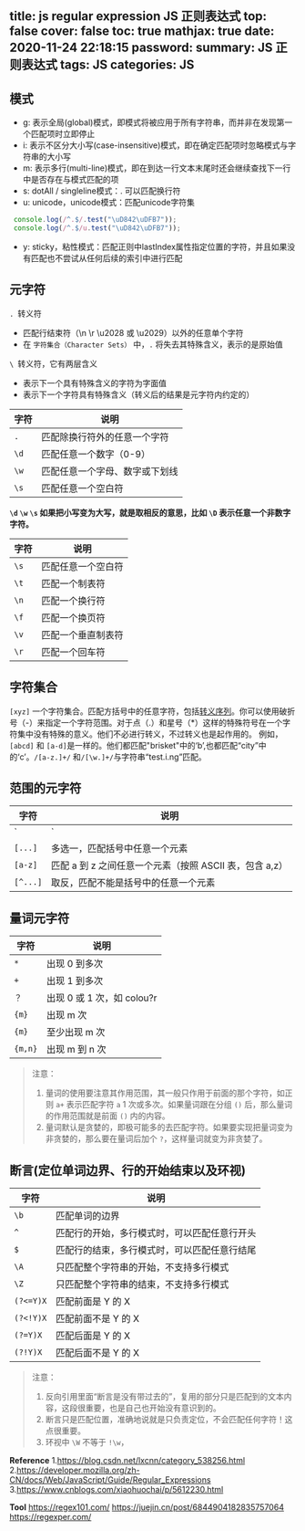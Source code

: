 title: js regular expression JS 正则表达式
top: false
cover: false
toc: true
mathjax: true
date: 2020-11-24 22:18:15
password:
summary: JS 正则表达式
tags: JS
categories: JS
--- 

## 模式
- g: 表示全局(global)模式，即模式将被应用于所有字符串，而并非在发现第一个匹配项时立即停止
- i: 表示不区分大小写(case-insensitive)模式，即在确定匹配项时忽略模式与字符串的大小写
- m: 表示多行(multi-line)模式，即在到达一行文本末尾时还会继续查找下一行中是否存在与模式匹配的项
- s: dotAll / singleline模式：. 可以匹配换行符
- u: unicode，unicode模式：匹配unicode字符集

```js
 console.log(/^.$/.test("\uD842\uDFB7"));
 console.log(/^.$/u.test("\uD842\uDFB7")); 
```

- y: sticky，粘性模式：匹配正则中lastIndex属性指定位置的字符，并且如果没有匹配也不尝试从任何后续的索引中进行匹配

## 元字符
`. `转义符
- 匹配行结束符（\n \r \u2028 或 \u2029）以外的任意单个字符
- 在 `字符集合（Character Sets）` 中，`.` 将失去其特殊含义，表示的是原始值

`\ `转义符，它有两层含义 
- 表示下一个具有特殊含义的字符为字面值 
- 表示下一个字符具有特殊含义（转义后的结果是元字符内约定的）


| 字符 | 说明                           |
| ---- | ------------------------------ |
| `.`  | 匹配除换行符外的任意一个字符   |
| `\d` | 匹配任意一个数字（0-9）        |
| `\w` | 匹配任意一个字母、数字或下划线 |
| `\s` | 匹配任意一个空白符             |

**`\d` `\w` `\s` 如果把小写变为大写，就是取相反的意思，比如 `\D` 表示任意一个非数字字符。**

| 字符 | 说明               |
| ---- | ------------------ |
| `\s` | 匹配任意一个空白符 |
| `\t` | 匹配一个制表符     |
| `\n` | 匹配一个换行符     |
| `\f` | 匹配一个换页符     |
| `\v` | 匹配一个垂直制表符 |
| `\r` | 匹配一个回车符     |


## 字符集合
`[xyz]`  一个字符集合。匹配方括号中的任意字符，包括[转义序列](https://developer.mozilla.org/zh-CN/docs/Web/JavaScript/Guide/Grammar_and_types)。你可以使用破折号（-）来指定一个字符范围。对于点（.）和星号（*）这样的特殊符号在一个字符集中没有特殊的意义。他们不必进行转义，不过转义也是起作用的。
例如，`[abcd]` 和 `[a-d]`是一样的。他们都匹配"brisket"中的‘b’,也都匹配“city”中的‘c’。`/[a-z.]+/` 和`/[\w.]+/`与字符串“test.i.ng”匹配。

## 范围的元字符
| 字符     | 说明                                                    |
| -------- | ------------------------------------------------------- |
| `|`      | 或，如 `ab|bc` 匹配 `ab` 或 `bc`                        |
| `[...]`  | 多选一，匹配括号中任意一个元素                          |
| `[a-z]`  | 匹配 a 到 z 之间任意一个元素（按照 ASCII 表，包含 a,z） |
| `[^...]` | 取反，匹配不能是括号中的任意一个元素                    |

## 量词元字符
| 字符    | 说明                       |
| ------- | -------------------------- |
| `*`     | 出现 0 到多次              |
| `+`     | 出现 1 到多次              |
| `？`    | 出现 0 或 1 次，如 colou?r |
| `{m}`   | 出现 m 次                  |
| `{m}`   | 至少出现 m 次              |
| `{m,n}` | 出现 m 到 n 次             |


> 注意：
> 1. 量词的使用要注意其作用范围，其一般只作用于前面的那个字符，如正则 `a+` 表示匹配字符 `a` 1 次或多次。如果量词跟在分组 `()` 后，那么量词的作用范围就是前面 `()` 内的内容。
> 2. 量词默认是贪婪的，即极可能多的去匹配字符。如果要实现把量词变为非贪婪的，那么要在量词后加个 `?`，这样量词就变为非贪婪了。


## 断言(定位单词边界、行的开始结束以及环视)
| 字符      | 说明                                         |
| --------- | -------------------------------------------- |
| `\b`      | 匹配单词的边界                               |
| `^`       | 匹配行的开始，多行模式时，可以匹配任意行开头 |
| `$`       | 匹配行的结束，多行模式时，可以匹配任意行结尾 |
| `\A`      | 只匹配整个字符串的开始，不支持多行模式       |
| `\Z`      | 只匹配整个字符串的结束，不支持多行模式       |
| `(?<=Y)X` | 匹配前面是 Y 的 X                            |
| `(?<!Y)X` | 匹配前面不是 Y 的 X                          |
| `(?=Y)X`  | 匹配后面是 Y 的 X                            |
| `(?!Y)X`  | 匹配后面不是 Y 的 X                          |


> 注意：
> 1. 反向引用里面“断言是没有带过去的”，复用的部分只是匹配到的文本内容，这段很重要，也是自己也开始没有意识到的。
> 2. 断言只是匹配位置，准确地说就是只负责定位，不会匹配任何字符！这点很重要。
> 3. 环视中 `\W` 不等于 `!\w`，


**Reference**
1.https://blog.csdn.net/lxcnn/category_538256.html
2.https://developer.mozilla.org/zh-CN/docs/Web/JavaScript/Guide/Regular_Expressions
3.https://www.cnblogs.com/xiaohuochai/p/5612230.html


**Tool**
https://regex101.com/
https://juejin.cn/post/6844904182835757064
https://regexper.com/